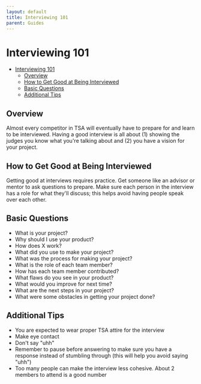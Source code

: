 ```yaml
---
layout: default
title: Interviewing 101
parent: Guides
---
```


# Interviewing 101

- [Interviewing 101](#interviewing-101)
  - [Overview](#overview)
  - [How to Get Good at Being Interviewed](#how-to-get-good-at-being-interviewed)
  - [Basic Questions](#basic-questions)
  - [Additional Tips](#additional-tips)

## Overview

Almost every competitor in TSA will eventually have to prepare for and learn to be interviewed. Having a good interview is all about (1) showing the judges you know what you're talking about and (2) you have a vision for your project.

## How to Get Good at Being Interviewed

Getting good at interviews requires practice. Get someone like an advisor or mentor to ask questions to prepare. Make sure each person in the interview has a role for what they'll discuss; this helps avoid having people speak over each other.

## Basic Questions

- What is your project?
- Why should I use your product?
- How does X work?
- What did you use to make your project?
- What was the process for making your project?
- What is the role of each team member?
- How has each team member contributed?
- What flaws do you see in your product?
- What would you improve for next time?
- What are the next steps in your project?
- What were some obstacles in getting your project done?

## Additional Tips

- You are expected to wear proper TSA attire for the interview
- Make eye contact
- Don't say "uhh"
- Remember to pause before answering to make sure you have a response instead of stumbling through (this will help you avoid saying "uhh")
- Too many people can make the interview less cohesive. About 2 members to attend is a good number
